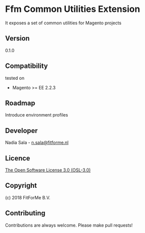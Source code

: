 Ffm Common Utilities Extension
=====================
It exposes a set of common utilities for Magento projects

Version
-------------
0.1.0

Compatibility
-------------
tested on
- Magento >= EE 2.2.3

Roadmap
-------------
Introduce environment profiles

Developer
---------
Nadia Sala - [n.sala@fitforme.nl](mailto:n.sala@fitforme.nl)

Licence
-------
[The Open Software License 3.0 (OSL-3.0)](http://opensource.org/licenses/OSL-3.0)

Copyright
---------
(c) 2018 FitForMe B.V.

Contributing
---------
Contributions are always welcome. Please make pull requests!
